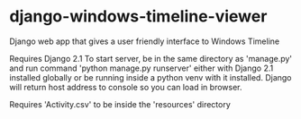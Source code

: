 # django-windows-timeline-viewer
Django web app that gives a user friendly interface to Windows Timeline

Requires Django 2.1
To start server, be in the same directory as 'manage.py' and run command 'python manage.py runserver' either with Django 2.1 installed globally or be running inside a python venv with it installed. Django will return host address to console so you can load in browser.

Requires 'Activity.csv' to be inside the 'resources' directory
